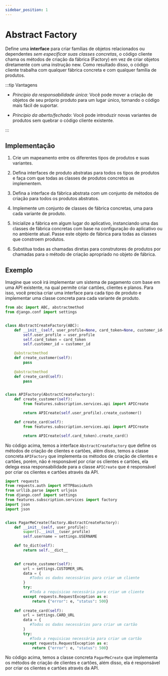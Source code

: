 ```yaml
---
sidebar_position: 1
---
```


# Abstract Factory

Define uma **interface** para criar famílias de objetos relacionados ou dependentes *sem especificar suas classes concretas*, o código cliente chama os métodos de criação da fábrica (Factory) em vez de criar objetos diretamente com uma instrução new. Como resultado disso, o código cliente trabalha com qualquer fábrica concreta e com qualquer família de produtos.


:::tip Vantagens

- *Principio da responsabilidade única:* Você pode mover a criação de objetos de seu próprio produto para um lugar único, tornando o código mais fácil de suportar.

- *Principio da aberto/fechado:* Você pode introduzir novas variantes de produtos sem quebrar o código cliente existente.


:::


## Implementação

1. Crie um mapeamento entre os diferentes tipos de produtos e suas variantes.

2. Defina interfaces de produto abstratas para todos os tipos de produtos e faça com que todas as classes de produtos concretos as implementem.

3. Defina a interface da fábrica abstrata com um conjunto de métodos de criação para todos os produtos abstratos.

4. Implemente um conjunto de classes de fábrica concretas, uma para cada variante de produto.

5. Inicialize a fábrica em algum lugar do aplicativo, instanciando uma das classes de fábrica concretas com base na configuração do aplicativo ou no ambiente atual. Passe este objeto de fábrica para todas as classes que constroem produtos.

6. Substitua todas as chamadas diretas para construtores de produtos por chamadas para o método de criação apropriado no objeto de fábrica.


## Exemplo

Imagine que você irá implementar um sistema de pagamento com base em uma API existente, na qual permite criar cartões, clientes e planos. Para isso, você precisa criar uma interface para cada tipo de produto e implementar uma classe concreta para cada variante de produto.   
    
```python
from abc import ABC, abstractmethod
from django.conf import settings


class AbstractCreateFactory(ABC):
    def __init__(self, user_profile=None, card_token=None, customer_id=None):
        self.user_profile = user_profile
        self.card_token = card_token
        self.customer_id = customer_id

    @abstractmethod
    def create_customer(self):
        pass
    
    @abstractmethod
    def create_card(self):
        pass


class APIFactory(AbstractCreateFactory):
    def create_customer(self):
        from features.subscription.services.api import APICreate

        return APICreate(self.user_profile).create_customer()

    def create_card(self):
        from features.subscription.services.api import APICreate

        return APICreate(self.card_token).create_card()
```
No código acima, temos a interface `AbstractCreateFactory` que define os métodos de criação de clientes e cartões, além disso, temos a classe concreta `APIFactory` que implementa os métodos de criação de clientes e cartões, porém, não é responsável por criar os clientes e cartões, ela delega essa responsabilidade para a classe `APICreate` que é responsável por criar os clientes e cartões através da API.

```python
import requests
from requests.auth import HTTPBasicAuth
from urllib.parse import urljoin
from django.conf import settings
from features.subscription.services import factory
import json
import json


class PagarMeCreate(factory.AbstractCreateFactory):
    def __init__(self, user_profile):
        super().__init__(user_profile)
        self.username = settings.USERNAME

    def to_dict(self):
        return self.__dict__

    
    def create_customer(self):
        url = settings.CUSTOMER_URL
        data = {
           #Todos os dados necessários para criar um cliente
        }
        try:
           #Toda a requisicao necessária para criar um cliente
        except requests.RequestException as e:
            return {"error": e, "status": 500}
    
    def create_card(self):
        url = settings.CARD_URL
        data = {
           #Todos os dados necessários para criar um cartão
        }
        try:
           #Toda a requisicao necessária para criar um cartão
        except requests.RequestException as e:
            return {"error": e, "status": 500}
```

No código acima, temos a classe concreta `PagarMeCreate` que implementa os métodos de criação de clientes e cartões, além disso, ela é responsável por criar os clientes e cartões através da API.

